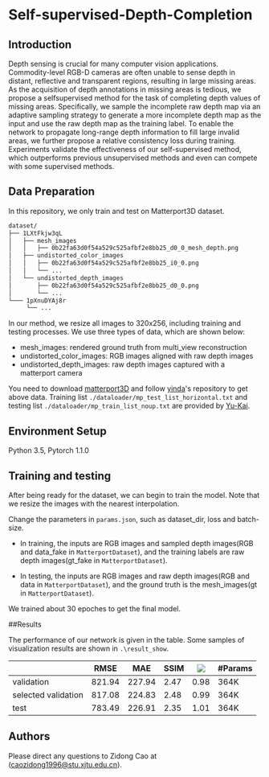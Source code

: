 # Self-supervised-Depth-Completion

## Introduction

Depth sensing is crucial for many computer vision applications. Commodity-level RGB-D cameras are often unable to sense depth in distant, reflective and transparent regions,
resulting in large missing areas. As the acquisition of depth annotations in missing areas is tedious, we propose a selfsupervised method for the task of completing depth values of missing areas. Specifically, we sample the incomplete raw depth map via an adaptive sampling strategy to generate a more incomplete depth map as the input and use the raw depth map as the training label. To enable the network to propagate long-range depth information to fill large invalid areas, we
further propose a relative consistency loss during training. Experiments validate the effectiveness of our self-supervised method, which outperforms previous unsupervised methods and even can compete with some supervised methods.

## Data Preparation
In this repository, we only train and test on Matterport3D dataset.
```bash
dataset/
├── 1LXtFkjw3qL
│   ├── mesh_images
│   │   ├── 0b22fa63d0f54a529c525afbf2e8bb25_d0_0_mesh_depth.png
│   ├── undistorted_color_images
│   │   ├── 0b22fa63d0f54a529c525afbf2e8bb25_i0_0.png
│   │   └── ...
│   └── undistorted_depth_images
│       ├── 0b22fa63d0f54a529c525afbf2e8bb25_d0_0.png
│       └── ...
└─── 1pXnuDYAj8r
     └── ...
```
In our method, we resize all images to 320x256, including training and testing processes. We use three types of data, which are shown below:
- mesh_images: rendered ground truth from multi_view reconstruction
- undistorted_color_images: RGB images aligned with raw depth images
- undistorted_depth_images: raw depth images captured with a matterport camera

You need to download  [matterport3D](https://github.com/niessner/Matterport) and follow [yinda](https://github.com/yindaz/DeepCompletionRelease)'s repository to get above data. Training list `./dataloader/mp_test_list_horizontal.txt` and testing list `./dataloader/mp_train_list_noup.txt` are provided by [Yu-Kai](https://github.com/tsunghan-mama/Depth-Completion).

## Environment Setup
Python 3.5, Pytorch 1.1.0

## Training and testing
After being ready for the dataset, we can begin to train the model. Note that we resize the images with the nearest interpolation. 

Change the parameters in `params.json`, such as dataset_dir, loss and batch-size.

- In training, the inputs are RGB images and sampled depth images(RGB and data_fake in `MatterportDataset`), and the training labels are raw depth images(gt_fake in `MatterportDataset`).

- In testing, the inputs are RGB images and raw depth images(RGB and data in `MatterportDataset`), and the ground truth is the mesh_images(gt in `MatterportDataset`).

We trained about 30 epoches to get the final model.

##Results

The performance of our network is given in the table. Some samples of visualization results are shown in `.\result_show`.

|        |  RMSE |  MAE |  SSIM  | ![](http://latex.codecogs.com/svg.latex?\delta)  | #Params |
|--------|-------|-------|-------|-------|-------|
|validation|821.94|227.94|2.47|0.98|364K|
|selected validation|817.08|224.83|2.48|0.99|364K|
|test|783.49|226.91|2.35|1.01|364K|

## Authors

Please direct any questions to Zidong Cao at (caozidong1996@stu.xjtu.edu.cn).

